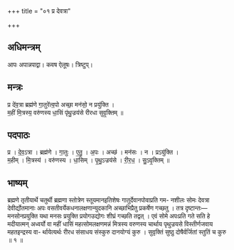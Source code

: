 +++
title = "०१ प्र देवत्रा"

+++
## अधिमन्त्रम्
आपः अपान्नपाद्वा। कवष ऐलूषः। त्रिष्टुप्।

## मन्त्रः
प्र दे॑व॒त्रा ब्रह्म॑णे गा॒तुरे॑त्व॒पो अच्छा॒ मन॑सो॒ न प्रयु॑क्ति ।  
म॒हीं मि॒त्रस्य॒ वरु॑णस्य धा॒सिं पृ॑थु॒ज्रय॑से रीरधा सुवृ॒क्तिम् ॥

## पदपाठः
प्र । दे॒व॒ऽत्रा । ब्रह्म॑णे । गा॒तुः । ए॒तु॒ । अ॒पः । अच्छ॑ । मन॑सः । न । प्रऽयु॑क्ति ।  
म॒हीम् । मि॒त्रस्य॑ । वरु॑णस्य । धा॒सिम् । पृ॒थु॒ऽज्रय॑से । री॒र॒ध॒ । सु॒ऽवृ॒क्तिम् ॥

## भाष्यम्
ब्रह्मणे तृतीयार्थे चतुर्थी ब्रह्मणा स्तोत्रेण स्तूयमानइतिशेषः गातुर्देवानपोवाप्रति गम- नशीलः सोमः देवत्रा देवीर्द्योतमानाः अपः वसतीवर्येकधनालक्षणान्युदकानि अच्छाभिप्रैतु प्रकर्षेण गच्छतु । तत्र दृष्टान्तः—मनसोनप्रयुक्ति यथा मनसः प्रयुक्ति प्रयोगउद्योगः शीघ्रं गच्छति तद्वत् । एवं सोमे अपःप्रति गते सति हे मदीयात्मन् अध्वर्यो वा महीं धासिं महत्सोमलक्षणमन्नं मित्रस्य वरुणस्य चार्थाय पृथुज्रयसे विस्तीर्णजवाय महतइन्द्रस्य वा- र्थायेत्यर्थः रीरध संसाधय संस्कुरु दानयोग्यं कुरु । सुवृक्तिं सुष्ठु दोषैर्वर्जितां स्तुतिं च कुरु ॥ १ ॥